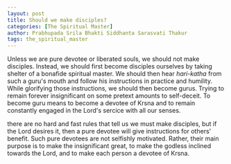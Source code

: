 ```yaml
---
layout: post
title: Should we make disciples?
categories: [The Spiritual Master]
author: Prabhupada Srila Bhakti Siddhanta Sarasvati Thakur
tags: the_spiritual_master
---
```


Unless we are pure devotee or liberated souls, we should not make disciples. Instead, we should first become disciples ourselves by taking shelter of a bonafide spiritual master. We should then hear *hari-katha* from such a guru's mouth and follow his instructions in practice and humility. While glorifying those instructions, we should then become gurus. Trying to remain forever insignificant on some pretext amounts to self-deceit. To become guru means to become a devotee of Krsna and to remain constantly engaged in the Lord's sercice with all our senses.

there are no hard and fast rules that tell us we must make disciples, but if the Lord desires it, then a pure devotee will give instructions for others' benefit. Such pure devotees are not selfishly motivated. Rather, their main purpose is to make the insignificant great, to make the godless inclined towards the Lord, and to make each person a devotee of Krsna.

